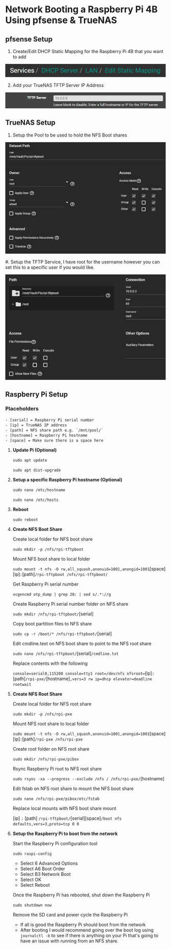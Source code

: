 # Network Booting a Raspberry Pi 4B Using pfsense & TrueNAS

## pfsense Setup

1. Create/Edit DHCP Static Mapping for the Raspberry Pi 4B that you want to add

![Image](https://github.com/Rustyb0y/pi_pxe/blob/master/images/chrome_twXjfWi6sZ.png)

2. Add your TrueNAS TFTP Server IP Address

![Image 2](https://github.com/Rustyb0y/pi_pxe/blob/master/images/chrome_HLhIPvvha0.png)

## TrueNAS Setup

1. Setup the Pool to be used to hold the NFS Boot shares

![Image4](https://github.com/Rustyb0y/pi_pxe/blob/master/images/chrome_kwQhzdS98Z.png)

#. Setup the TFTP Service, I have root for the username however you can set this to a specific user if you would like.

![Image3](https://github.com/Rustyb0y/pi_pxe/blob/master/images/chrome_YUfjVpVHqh.png)

## Raspberry Pi Setup

### Placeholders

    - [serial] = Raspberry Pi serial number
    - [ip] = TrueNAS IP address
    - [path] = NFS share path e.g. `/mnt/pool/`
    - [hostname] = Raspberry Pi hostname
    - [space] = Make sure there is a space here

1. **Update Pi (Optional)**

    `sudo apt update`

    `sudo apt dist-upgrade`

2. **Setup a specific Raspberry Pi hostname (Optional)**

    `sudo nano /etc/hostname`

    `sudo nano /etc/hosts`

3. **Reboot**

    `sudo reboot`

4. **Create NFS Boot Share**

    Create local folder for NFS boot share
    
    `sudo mkdir -p /nfs/rpi-tftpboot`

    Mount NFS boot share to local folder
    
    `sudo mount -t nfs -O rw,all_squash,anonuid=1001,anongid=1001`[space][ip]`:`[path]`/rpi-tftpboot /nfs/rpi-tftpboot/`

    Get Raspberry Pi serial number 
    
    `vcgencmd otp_dump | grep 28: | sed s/.*://g`

    Create Raspberry Pi serial number folder on NFS share
    
    `sudo mkdir /nfs/rpi-tftpboot/`[serial]

    Copy boot partition files to NFS share
	
    `sudo cp -r /boot/* /nfs/rpi-tftpboot/`[serial]

    Edit cmdline.text on NFS boot share to point to the NFS root share
	
    `sudo nano /nfs/rpi-tftpboot/`[serial]`/cmdline.txt`
		
    Replace contents with the following
        
    `console=serial0,115200 console=tty1 root=/dev/nfs nfsroot=`[ip]`:`[path]`/rpi-pxe/`[hostname]`,vers=3 rw ip=dhcp elevator=deadline rootwait`

5. **Create NFS Root Share**

    Create local folder for NFS root share
    
    `sudo mkdir -p /nfs/rpi-pxe`

    Mount NFS root share to local folder

	`sudo mount -t nfs -O rw,all_squash,anonuid=1001,anongid=1001`[space][ip]`:`[path]`/rpi-pxe /nfs/rpi-pxe`

    Create root folder on NFS root share

	`sudo mkdir /nfs/rpi-pxe/pibox`

    Rsync Raspberry Pi root to NFS root share

	`sudo rsync -xa --progress --exclude /nfs / /nfs/rpi-pxe/`[hostname]

    Edit fstab on NFS root share to mount the NFS boot share

	`sudo nano /nfs/rpi-pxe/pibox/etc/fstab`

    Replace local mounts with NFS boot share mount

	[ip] `:` [path] `/rpi-tftpboot/`[serial][space]`/boot nfs defaults,vers=3,proto=tcp 0 0`

6. **Setup the Raspberry Pi to boot from the network**

    Start the Raspberry Pi configuration tool

    `sudo raspi-config`

    - Select 6 Advanced Options
    - Select A6 Boot Order
    - Select B3 Network Boot
    - Select OK
    - Select Reboot

    Once the Raspberry Pi has rebooted, shut down the Raspberry Pi

    `sudo shutdown now`

    Remove the SD card and power cycle the Raspberry Pi

    - If all is good the Raspberry Pi should boot from the network
    - After booting I would recommend going over the boot log using `journalctl -b` to see if there is anything on your Pi that's going to have an issue with running from an NFS share.
